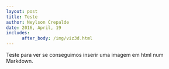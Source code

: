 ```yaml
---
layout: post
title: Teste
author: Neylson Crepalde
date: 2016, April, 19
includes:
      after_body: /img/viz3d.html
---
```


Teste para ver se conseguimos inserir uma imagem em html num Markdown.

